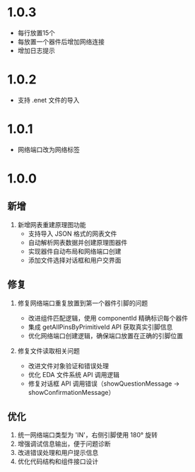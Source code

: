 # 1.0.3

- 每行放置15个
- 每放置一个器件后增加网络连接
- 增加日志提示

# 1.0.2

- 支持 .enet 文件的导入

# 1.0.1

- 网络端口改为网络标签

# 1.0.0

## 新增

1. 新增网表重建原理图功能
    - 支持导入 JSON 格式的网表文件
    - 自动解析网表数据并创建原理图器件
    - 实现器件自动布局和网络端口创建
    - 添加文件选择对话框和用户交界面

## 修复

1. 修复网络端口重复放置到第一个器件引脚的问题

    - 改进组件匹配逻辑，使用 componentId 精确标识每个器件
    - 集成 getAllPinsByPrimitiveId API 获取真实引脚信息
    - 优化网络端口创建逻辑，确保端口放置在正确的引脚位置

2. 修复文件读取相关问题
    - 改进文件对象验证和错误处理
    - 优化 EDA 文件系统 API 调用逻辑
    - 修复对话框 API 调用错误（showQuestionMessage -> showConfirmationMessage）

## 优化

1. 统一网络端口类型为 'IN'，右侧引脚使用 180° 旋转
2. 增强调试信息输出，便于问题诊断
3. 改进错误处理和用户提示信息
4. 优化代码结构和组件接口设计
